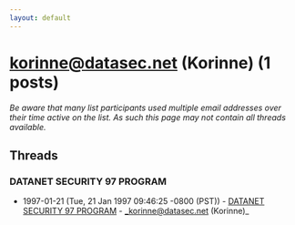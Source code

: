 ```yaml
---
layout: default
---
```


# korinne@datasec.net (Korinne) (1 posts)

_Be aware that many list participants used multiple email addresses over their time active on the list. As such this page may not contain all threads available._

## Threads

### DATANET SECURITY 97 PROGRAM
+ 1997-01-21 (Tue, 21 Jan 1997 09:46:25 -0800 (PST)) - [DATANET SECURITY 97 PROGRAM](/archive/1997/01/ce2754cb8b60e87dc4276a7110b179a8aa379b0391142c45b12a8f051eb4bb1c) - _korinne@datasec.net (Korinne)_


